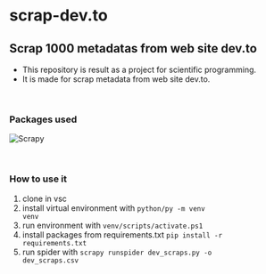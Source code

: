# scrap-dev.to

## Scrap 1000 metadatas from web site dev.to

- This repository is result as a project for scientific programming.
- It is made for scrap metadata from web site dev.to.

<br>

### Packages used

![Scrapy](https://img.shields.io/pypi/v/Scrapy?style=for-the-badge)

<br>

### How to use it

1. clone in vsc
2. install virtual environment with <code>python/py -m venv venv</code>
3. run environment with <code>venv/scripts/activate.ps1</code>
4. install packages from requirements.txt <code>pip install -r requirements.txt</code>
5. run spider with <code>scrapy runspider dev_scraps.py -o dev_scraps.csv</code>
